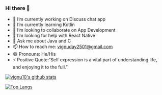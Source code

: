 ### Hi there 👋

- 🔭 I’m currently working on Discuss chat app
- 🌱 I’m currently learning Kotlin
- 👯 I’m looking to collaborate on App Development
- 🤔 I’m looking for help with React Native
- 💬 Ask me about Java and C
- 📫 How to reach me: vignuday2501@gmail.com
- 😄 Pronouns: He/His
- ⚡ Positive Quote:“Self expression is a vital part of understanding life, and enjoying it to the full.”


[![vignu10's github stats](https://github-readme-stats.vercel.app/api?username=vignu10)](https://github.com/vignu10/github-readme-stats)

[![Top Langs](https://github-readme-stats.vercel.app/api/top-langs/?username=vignu10)](https://github.com/vignu10/github-readme-stats)


